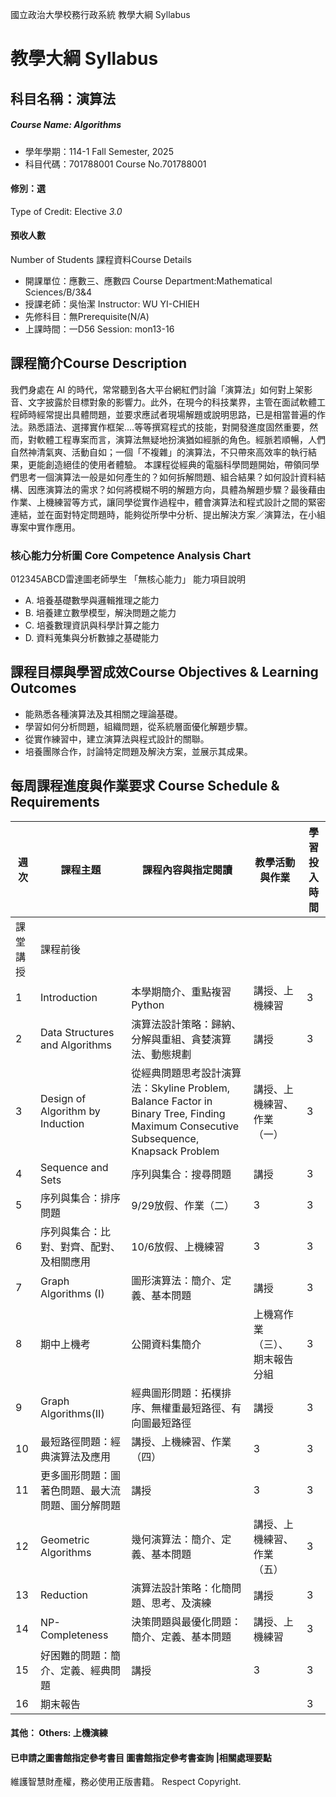 國立政治大學校務行政系統 教學大綱 Syllabus
# 教學大綱 Syllabus
##  科目名稱：演算法 
#####  Course Name: Algorithms
  * 學年學期：114-1 Fall Semester, 2025 
  * 科目代碼：701788001 Course No.701788001
#### 修別：選
Type of Credit: Elective 
_3.0_
#### 預收人數
Number of Students
課程資料Course Details
  * 開課單位：應數三、應數四 Course Department:Mathematical Sciences/B/3&4 
  * 授課老師：吳怡潔 Instructor: WU YI-CHIEH 
  * 先修科目：無Prerequisite(N/A)
  * 上課時間：一D56 Session: mon13-16 
##  課程簡介Course Description
我們身處在 AI 的時代，常常聽到各大平台網紅們討論「演算法」如何對上架影音、文字披露於目標對象的影響力。此外，在現今的科技業界，主管在面試軟體工程師時經常提出具體問題，並要求應試者現場解題或說明思路，已是相當普遍的作法。熟悉語法、選擇實作框架....等等撰寫程式的技能，對開發進度固然重要，然而，對軟體工程專案而言，演算法無疑地扮演猶如經脈的角色。經脈若順暢，人們自然神清氣爽、活動自如；一個「不複雜」的演算法，不只帶來高效率的執行結果，更能創造絕佳的使用者體驗。
本課程從經典的電腦科學問題開始，帶領同學們思考一個演算法一般是如何產生的？如何拆解問題、組合結果？如何設計資料結構、因應演算法的需求？如何將模糊不明的解題方向，具體為解題步驟？最後藉由作業、上機練習等方式，讓同學從實作過程中，體會演算法和程式設計之間的緊密連結，並在面對特定問題時，能夠從所學中分析、提出解決方案／演算法，在小組專案中實作應用。
###  核心能力分析圖 Core Competence Analysis Chart
012345ABCD雷達圖老師學生
「無核心能力」 
能力項目說明
  * A. 培養基礎數學與邏輯推理之能力
  * B. 培養建立數學模型，解決問題之能力
  * C. 培養數理資訊與科學計算之能力
  * D. 資料蒐集與分析數據之基礎能力
##  課程目標與學習成效Course Objectives & Learning Outcomes 
  * 能熟悉各種演算法及其相關之理論基礎。
  * 學習如何分析問題，組織問題，從系統層面優化解題步驟。
  * 從實作練習中，建立演算法與程式設計的關聯。
  * 培養團隊合作，討論特定問題及解決方案，並展示其成果。  
##  每周課程進度與作業要求 Course Schedule & Requirements
週次 |  課程主題 |  課程內容與指定閱讀 |  教學活動與作業 |  學習投入時間  
---|---|---|---|---  
課堂講授 |  課程前後  
1 |  Introduction |  本學期簡介、重點複習 Python |  講授、上機練習 |  3 |  3  
2 |  Data Structures and Algorithms  |  演算法設計策略：歸納、分解與重組、貪婪演算法、動態規劃 |  講授 |  3 |  3  
3 |  Design of Algorithm by Induction |  從經典問題思考設計演算法：Skyline Problem, Balance Factor in Binary Tree, Finding Maximum Consecutive Subsequence, Knapsack Problem |  講授、上機練習、作業（一） |  3 |  3  
4 |  Sequence and Sets |  序列與集合：搜尋問題 |  講授 |  3 |  3  
5 |  序列與集合：排序問題 |  9/29放假、作業（二） |  3 |  3  
6 |  序列與集合：比對、對齊、配對、及相關應用 |  10/6放假、上機練習 |  3 |  3  
7 |  Graph Algorithms (I) |  圖形演算法：簡介、定義、基本問題 |  講授 |  3 |  3  
8 |  期中上機考 |  公開資料集簡介 |  上機寫作業（三）、期末報告分組 |  3 |  3  
9 |  Graph Algorithms(II) |  經典圖形問題：拓樸排序、無權重最短路徑、有向圖最短路徑 |  講授 |  3 |  3  
10 |  最短路徑問題：經典演算法及應用 |  講授、上機練習、作業（四） |  3 |  3  
11 |  更多圖形問題：圖著色問題、最大流問題、圖分解問題 |  講授 |  3 |  3  
12 |  Geometric Algorithms |  幾何演算法：簡介、定義、基本問題 |  講授、上機練習、作業（五） |  3 |  3  
13 |  Reduction | 演算法設計策略：化簡問題、思考、及演練 |  講授 |  3 |  3  
14 |  NP-Completeness |  決策問題與最優化問題：簡介、定義、基本問題 |  講授、上機練習 |  3 |  3  
15 |  好困難的問題：簡介、定義、經典問題 |  講授 |  3 |  3  
16 |  期末報告 |  |  |  3 |  6  
####  其他： Others: 上機演練 
####  已申請之圖書館指定參考書目  圖書館指定參考書查詢 |相關處理要點
維護智慧財產權，務必使用正版書籍。 Respect Copyright.